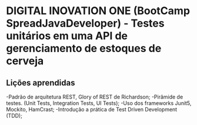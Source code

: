 # DIGITAL INOVATION ONE (BootCamp SpreadJavaDeveloper) - Testes unitários em uma API de gerenciamento de estoques de cerveja

## Lições aprendidas
-Padrão de arquitetura REST, Glory of REST de Richardson;
-Pirâmide de testes. (Unit Tests, Integration Tests, UI Tests);
-Uso dos frameworks Junit5, Mockito, HamCrast;
-Introdução a prática de Test Driven Development (TDD);
